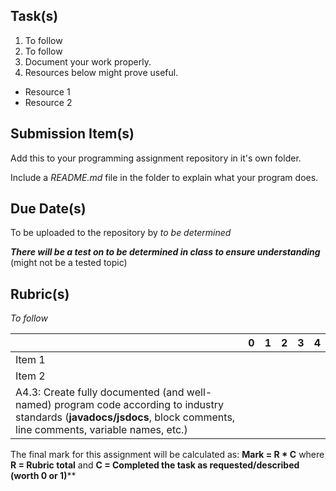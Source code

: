 

Task(s)
-------
1. To follow
2. To follow
3. Document your work properly.
4. Resources below might prove useful.  

* Resource 1
* Resource 2



Submission Item(s)
------------------
Add this to your programming assignment repository in it's own folder.

Include a _README.md_ file in the folder to explain what your program does.


Due Date(s)
-------------
To be uploaded to the repository by _to be determined_

_**There will be a test on _to be determined_ in class to ensure understanding**_ (might not be a tested topic)


Rubric(s)
---------
_To follow_

|                                          | 0    | 1    | 2    | 3    | 4    |
| ---------------------------------------- | ---- | ---- | ---- | ---- | ---- |
| Item 1                                   |      |      |      |      |      |
| Item 2                                   |      |      |      |      |      |
| A4.3: Create fully documented (and well-named) program code according to industry standards (**javadocs/jsdocs**, block comments, line comments, variable names, etc.) |      |      |      |      |      |

The final mark for this assignment will be calculated as: __Mark = R * C__ where **R = Rubric total** and **C = Completed the task as requested/described (worth 0 or 1)****